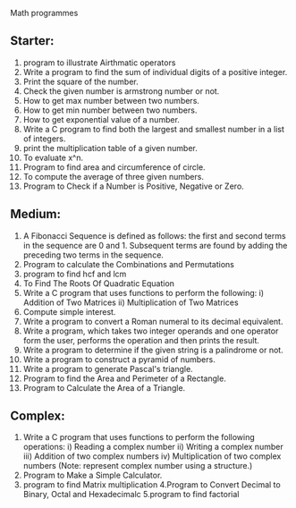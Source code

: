 Math programmes

## Starter: 

1. program to illustrate Airthmatic operators
2. Write a program to find the sum of individual digits of a positive integer.
3. Print the square of the number.
4. Check the given number is armstrong number or not.
5. How to get max number between two numbers.
6. How to get min number between two numbers.
7. How to get exponential value of a number.
8. Write a C program to find both the largest and smallest number in a list of integers.
9. print the multiplication table of a given number.
10. To evaluate x^n.
11. Program to find area and circumference of circle.
12. To compute the average of three given numbers.
13. Program to Check if a Number is Positive, Negative or Zero.


## Medium:

1. A Fibonacci Sequence is defined as follows: the first and second terms in the sequence are 0 and 1. Subsequent terms are found by        adding the preceding two terms in the sequence. 
2. Program to calculate the Combinations and Permutations
3. program to find hcf and lcm
4. To Find The Roots Of Quadratic Equation
5. Write a C program that uses functions to perform the following:
   i) Addition of Two Matrices
   ii) Multiplication of Two Matrices
6. Compute simple interest.
7. Write a program to convert a Roman numeral to its decimal equivalent.
8. Write a program, which takes two integer operands and one operator form the user,
   performs the operation and then prints the result.
9. Write a program to determine if the given string is a palindrome or not.
10. Write a  program to construct a pyramid of numbers. 
11. Write a program to generate Pascal's triangle.
12. Program to find the Area and Perimeter of a Rectangle.
13. Program to Calculate the Area of a Triangle.

## Complex:

1. Write a C program that uses functions to perform the following operations: 
  i) Reading a complex number
  ii) Writing a complex number
  iii) Addition of two complex numbers
  iv) Multiplication of two complex numbers (Note: represent complex number using a structure.)
2. Program to Make a Simple Calculator.
3. program to find Matrix multiplication
4.Program to Convert Decimal to Binary, Octal and Hexadecimalc
5.program to find factorial
